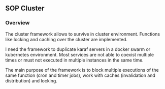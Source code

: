 
## SOP Cluster

### Overview

The cluster framework allows to survive in cluster environment. Functions like locking and caching over the cluster are implemented.

I need the framework to duplicate karaf servers in a docker swarm or kubernetes environment. Most services are not able to coexist multiple times or must not executed in multiple instances in the same time.

The main purpose of the framework is to block multiple executions of the same function (cron and timer jobs), work with caches (invalidation and distribution) and locking.

###
